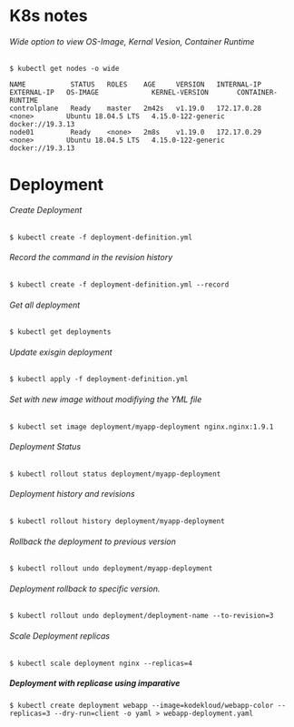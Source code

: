 # K8s notes

###### Wide option to view OS-Image, Kernal Vesion, Container Runtime 
`$ kubectl get nodes -o wide`

```
NAME           STATUS   ROLES    AGE     VERSION   INTERNAL-IP   EXTERNAL-IP   OS-IMAGE             KERNEL-VERSION       CONTAINER-RUNTIME
controlplane   Ready    master   2m42s   v1.19.0   172.17.0.28   <none>        Ubuntu 18.04.5 LTS   4.15.0-122-generic   docker://19.3.13
node01         Ready    <none>   2m8s    v1.19.0   172.17.0.29   <none>        Ubuntu 18.04.5 LTS   4.15.0-122-generic   docker://19.3.13
```




# Deployment

###### Create Deployment
`$ kubectl create -f deployment-definition.yml`

###### Record the command in the revision history
`$ kubectl create -f deployment-definition.yml --record`

###### Get all deployment
`$ kubectl get deployments` 

###### Update exisgin deployment
`$ kubectl apply -f deployment-definition.yml` 

###### Set with new image without modifiying the YML file
`$ kubectl set image deployment/myapp-deployment nginx.nginx:1.9.1` 

###### Deployment Status
`$ kubectl rollout status deployment/myapp-deployment` 

###### Deployment history and revisions
`$ kubectl rollout history deployment/myapp-deployment` 

###### Rollback the deployment to previous version
`$ kubectl rollout undo deployment/myapp-deployment` 

###### Deployment rollback to specific version. 
`$ kubectl rollout undo deployment/deployment-name --to-revision=3`

###### Scale Deployment replicas
`$ kubectl scale deployment nginx --replicas=4`

##### Deployment with replicase using imparative
`$ kubectl create deployment webapp --image=kodekloud/webapp-color --replicas=3 --dry-run=client -o yaml > webapp-deployment.yaml`

